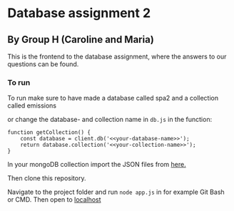 # Database assignment 2
## By Group H (Caroline and Maria)

This is the frontend to the database assignment, where the answers to our questions can be found.

### To run
To run make sure to have made a database called spa2 and a collection called emissions 

or change the database- and collection name in `db.js` in the function:
```
function getCollection() {
    const database = client.db('<<your-database-name>>');
    return database.collection('<<your-collection-name>>');
}
```

In your mongoDB collection import the JSON files from [here.](https://github.com/Gruppe-H/DB_assignment2/tree/master/jsons)

Then clone this repository.

Navigate to the project folder and run `node app.js` in for example Git Bash or CMD. Then open to [localhost](http://localhost:3000/)
